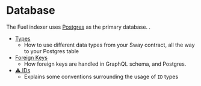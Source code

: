 # Database

The Fuel indexer uses [Postgres](https://github.com/docker-library/postgres/blob/2f6878ca854713264ebb27c1ba8530c884bcbca5/14/bullseye/Dockerfile) as the primary database.
.

- [Types](./types.md)
  - How to use different data types from your Sway contract, all the way to your Postgres table
- [Foreign Keys](./foreign-keys.md)
  - How foreign keys are handled in GraphQL schema, and Postgres.
- [⚠️ IDs](./ids.md)
  - Explains some conventions surrounding the usage of `ID` types

